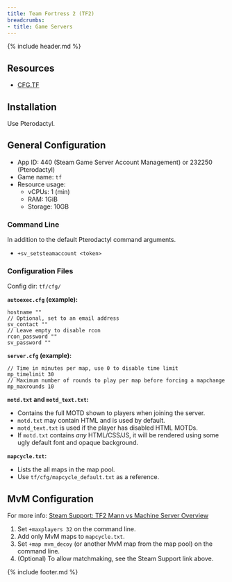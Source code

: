 ```yaml
---
title: Team Fortress 2 (TF2)
breadcrumbs:
- title: Game Servers
---
```

{% include header.md %}

## Resources

- [CFG.TF](https://cfg.tf/)

## Installation

Use Pterodactyl.

## General Configuration

- App ID: 440 (Steam Game Server Account Management) or 232250 (Pterodactyl)
- Game name: `tf`
- Resource usage:
    - vCPUs: 1 (min)
    - RAM: 1GiB
    - Storage: 10GB

### Command Line

In addition to the default Pterodactyl command arguments.

- `+sv_setsteamaccount <token>`

### Configuration Files

Config dir: `tf/cfg/`

**`autoexec.cfg` (example):**

```
hostname ""
// Optional, set to an email address
sv_contact ""
// Leave empty to disable rcon
rcon_password ""
sv_password ""
```

**`server.cfg` (example):**

```
// Time in minutes per map, use 0 to disable time limit
mp_timelimit 30
// Maximum number of rounds to play per map before forcing a mapchange
mp_maxrounds 10
```

**`motd.txt` and `motd_text.txt`:**

- Contains the full MOTD shown to players when joining the server.
- `motd.txt` may contain HTML and is used by default.
- `motd_text.txt` is used if the player has disabled HTML MOTDs.
- If `motd.txt` contains *any* HTML/CSS/JS, it will be rendered using some ugly default font and opaque background.

**`mapcycle.txt`:**

- Lists the all maps in the map pool.
- Use `tf/cfg/mapcycle_default.txt` as a reference.

## MvM Configuration

For more info: [Steam Support: TF2 Mann vs Machine Server Overview](https://support.steampowered.com/kb_article.php?ref=6656-IAZN-7933)

1. Set `+maxplayers 32` on the command line.
1. Add only MvM maps to `mapcycle.txt`.
1. Set `+map mvm_decoy` (or another MvM map from the map pool) on the command line.
1. (Optional) To allow matchmaking, see the Steam Support link above.

{% include footer.md %}
